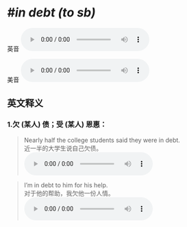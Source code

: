 # ***\#in debt (to sb)*** 
英音
<audio src="./media/in debt to sb1_AAC.aac" controls="controls"></audio>

美音
<audio src="./media/in debt to sb2_AAC.aac" controls="controls"></audio>



  

英文释义
---
### 1.**欠 (某人) 债；受 (某人) 恩惠：**  

 > Nearly half the college students said they were in debt.  
 > 近一半的大学生说自己欠债。    
<audio src="./media/debt-101_AAC.aac" controls="controls"></audio>

 > I’m in debt to him for his help.   
 > 对于他的帮助，我欠他一份人情。    
<audio src="./media/debt-4 .aac" controls="controls"></audio>


